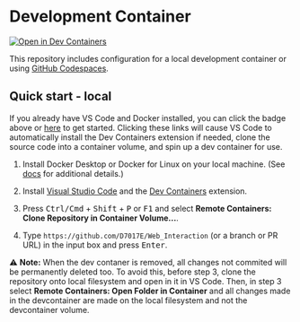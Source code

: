 # Development Container

[![Open in Dev Containers](https://img.shields.io/static/v1?label=Dev%20Container&message=Open&color=blue&logo=visualstudiocode)](https://rickos99.github.io/js-UrlRedirect/?redirect=vscode://ms-vscode-remote.remote-containers/cloneInVolume?url=https://github.com/D7017E/Rock-Paper-Scissors)

This repository includes configuration for a local development container or using [GitHub Codespaces](https://github.com/features/codespaces).

## Quick start - local

If you already have VS Code and Docker installed, you can click the badge above or [here](https://rickos99.github.io/js-UrlRedirect/?redirect=vscode://ms-vscode-remote.remote-containers/cloneInVolume?url=https://github.com/D7017E/Rock-Paper-Scissors) to get started. Clicking these links will cause VS Code to automatically install the Dev Containers extension if needed, clone the source code into a container volume, and spin up a dev container for use.

1. Install Docker Desktop or Docker for Linux on your local machine. (See [docs](https://aka.ms/vscode-remote/containers/getting-started) for additional details.)

2. Install [Visual Studio Code](https://code.visualstudio.com/) and the [Dev Containers](https://aka.ms/vscode-remote/download/containers) extension.

3. Press <kbd>Ctrl/Cmd</kbd> + <kbd>Shift</kbd> + <kbd>P</kbd> or <kbd>F1</kbd> and select **Remote Containers: Clone Repository in Container Volume...**.

4. Type `https://github.com/D7017E/Web_Interaction` (or a branch or PR URL) in the input box and press <kbd>Enter</kbd>.

:warning: **Note:** When the dev contaner is removed, all changes not commited will be permanently deleted too. To avoid this, before step 3, clone the repository onto local filesystem and open in it in VS Code. Then, in step 3 select **Remote Containers: Open Folder in Container** and all changes made in the devcontainer are made on the local filesystem and not the devcontainer volume.